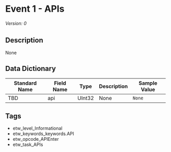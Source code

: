 # Event 1 - APIs
###### Version: 0

## Description
None

## Data Dictionary
|Standard Name|Field Name|Type|Description|Sample Value|
|---|---|---|---|---|
|TBD|api|UInt32|None|`None`|

## Tags
* etw_level_Informational
* etw_keywords_keywords.API
* etw_opcode_APIEnter
* etw_task_APIs